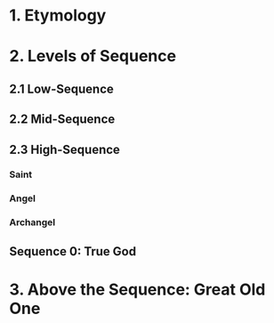 # 1. Etymology

# 2. Levels of Sequence
## 2.1 Low-Sequence
## 2.2 Mid-Sequence
## 2.3 High-Sequence
### Saint
### Angel 
### Archangel
## Sequence 0: True God
# 3. Above the Sequence: Great Old One
